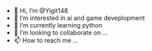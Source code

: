 - 👋 Hi, I’m @Yigit148
- 👀 I’m interested in ai and game deveplopment
- 🌱 I’m currently learning python
- 💞️ I’m looking to collaborate on ...
- 📫 How to reach me ...

<!---
Yigit148/Yigit148 is a ✨ special ✨ repository because its `README.md` (this file) appears on your GitHub profile.
You can click the Preview link to take a look at your changes.
--->
